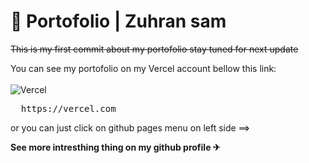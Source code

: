﻿# 🚕 Portofolio | Zuhran sam

<strike>This is my first commit about my portofolio stay tuned for next update </strike>

You can see my portofolio on my Vercel account bellow this link: <br><br>
![Vercel](https://img.shields.io/badge/vercel-%23000000.svg?style=for-the-badge&logo=vercel&logoColor=white)
<pre>
  https://vercel.com
</pre>
or you can just click on github pages menu on left side ==>

<strong>See more intresthing thing on my github profile ✈</strong>

 
